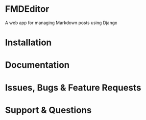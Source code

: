 # FMDEditor
A web app for managing Markdown posts using Django

# Installation

# Documentation

# Issues, Bugs & Feature Requests

# Support & Questions
